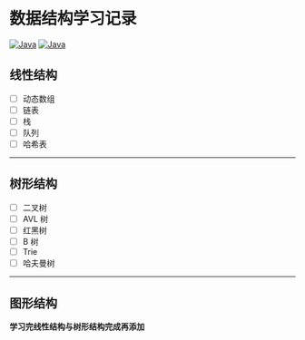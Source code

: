 # 数据结构学习记录 
[![Java](https://img.shields.io/badge/language-Java-yellow.svg)](https://en.wikipedia.org/wiki/Java_(programming_language)) [![Java](https://img.shields.io/badge/version-1.8-yellow.svg)](https://en.wikipedia.org/wiki/Java_version_history#Java_SE_8)

## 线性结构

- [ ] 动态数组
- [ ] 链表
- [ ] 栈
- [ ] 队列
- [ ] 哈希表

***

## 树形结构

- [ ] 二叉树
- [ ] AVL 树
- [ ] 红黑树
- [ ] B 树
- [ ] Trie
- [ ] 哈夫曼树

***

## 图形结构

**学习完线性结构与树形结构完成再添加**

